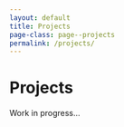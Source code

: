 ```yaml
---
layout: default
title: Projects
page-class: page--projects
permalink: /projects/
---
```


# Projects

Work in progress...